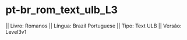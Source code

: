 # pt-br_rom_text_ulb_L3

|| Livro: Romanos
|| Língua: Brazil Portuguese 
|| Tipo: Text ULB 
|| Versão: Level3v1